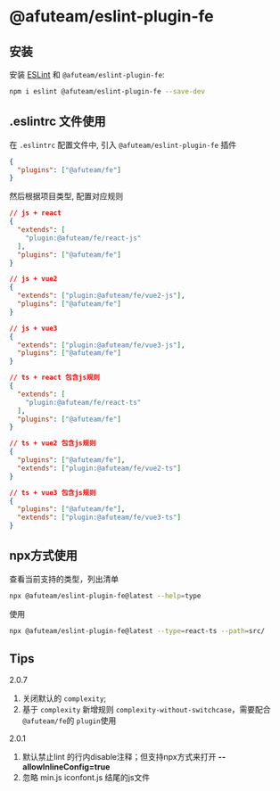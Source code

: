 # @afuteam/eslint-plugin-fe

## 安装

安装 [ESLint](https://eslint.org/) 和 `@afuteam/eslint-plugin-fe`:

```sh
npm i eslint @afuteam/eslint-plugin-fe --save-dev
```

## .eslintrc 文件使用

在 `.eslintrc` 配置文件中, 引入 `@afuteam/eslint-plugin-fe` 插件

```json
{
  "plugins": ["@afuteam/fe"]
}
```

然后根据项目类型, 配置对应规则

```json
// js + react
{
  "extends": [
    "plugin:@afuteam/fe/react-js"
  ],
  "plugins": ["@afuteam/fe"]
}
```

```json
// js + vue2
{
  "extends": ["plugin:@afuteam/fe/vue2-js"],
  "plugins": ["@afuteam/fe"]
}
```

```json
// js + vue3
{
  "extends": ["plugin:@afuteam/fe/vue3-js"],
  "plugins": ["@afuteam/fe"]
}
```

```json
// ts + react 包含js规则
{
  "extends": [
    "plugin:@afuteam/fe/react-ts"
  ],
  "plugins": ["@afuteam/fe"]
}
```

```json
// ts + vue2 包含js规则
{
  "plugins": ["@afuteam/fe"],
  "extends": ["plugin:@afuteam/fe/vue2-ts"]
}
```

```json
// ts + vue3 包含js规则
{
  "plugins": ["@afuteam/fe"],
  "extends": ["plugin:@afuteam/fe/vue3-ts"]
}
```
## npx方式使用
查看当前支持的类型，列出清单
```sh
npx @afuteam/eslint-plugin-fe@latest --help=type
```

使用
```sh
npx @afuteam/eslint-plugin-fe@latest --type=react-ts --path=src/
```

## Tips

2.0.7
1. 关闭默认的 `complexity`;
2. 基于 `complexity` 新增规则 `complexity-without-switchcase`，需要配合 `@afuteam/fe`的 `plugin`使用

2.0.1
1. 默认禁止lint 的行内disable注释；但支持npx方式来打开 **--allowInlineConfig=true**
2. 忽略 min.js iconfont.js 结尾的js文件
